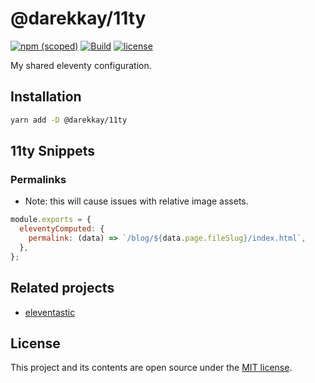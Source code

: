 # @darekkay/11ty

[![npm (scoped)](https://img.shields.io/npm/v/@darekkay/11ty?style=flat-square)](https://www.npmjs.com/package/@darekkay/11ty)
[![Build](https://img.shields.io/github/workflow/status/darekkay/darekkay-11ty/Continuous%20Integration/master?style=flat-square)](https://github.com/darekkay/darekkay-11ty/actions)
[![license](https://img.shields.io/badge/license-MIT-green?style=flat-square)](https://github.com/darekkay/darekkay-11ty/blob/master/LICENSE)

My shared eleventy configuration.

## Installation

```bash
yarn add -D @darekkay/11ty
```

## 11ty Snippets

### Permalinks

- Note: this will cause issues with relative image assets.

```js
module.exports = {
  eleventyComputed: {
    permalink: (data) => `/blog/${data.page.fileSlug}/index.html`,
  },
};
```

## Related projects

- [eleventastic](https://github.com/maxboeck/eleventastic)

## License

This project and its contents are open source under the [MIT license](LICENSE).
